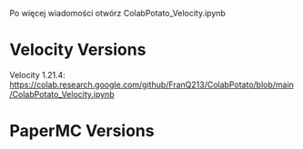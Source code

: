 Po więcej wiadomości otwórz  ColabPotato_Velocity.ipynb


# **Velocity Versions**
Velocity 1.21.4: https://colab.research.google.com/github/FranQ213/ColabPotato/blob/main/ColabPotato_Velocity.ipynb


# PaperMC Versions


